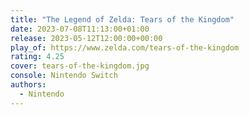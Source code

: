 ```yaml
---
title: "The Legend of Zelda: Tears of the Kingdom"
date: 2023-07-08T11:13:00+01:00
release: 2023-05-12T12:00:00+00:00
play_of: https://www.zelda.com/tears-of-the-kingdom
rating: 4.25
cover: tears-of-the-kingdom.jpg
console: Nintendo Switch
authors:
  - Nintendo
---
```

